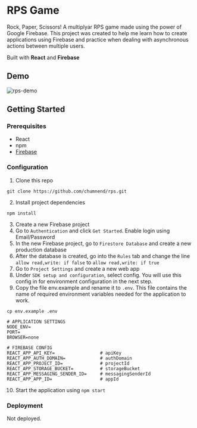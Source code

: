 # RPS Game
Rock, Paper, Scissors! A multiplyar RPS game made using the power of Google Firebase. This project was created to help me learn how to create applications using Firebase and practice when dealing with asynchronous actions between multiple users.

Built with **React** and **Firebase**

## Demo
![rps-demo](https://user-images.githubusercontent.com/16625073/117898461-017f7900-b293-11eb-8ddb-dbaf096f3808.gif)

## Getting Started

### Prerequisites
- React
- npm
- [Firebase](https://firebase.google.com)


### Configuration
1) Clone this repo
```
git clone https://github.com/chumnend/rps.git
```
2) Install project dependencies
```
npm install
```
3) Create a new Firebase project
4) Go to ```Authentication``` and click ```Get Started```. Enable login using Email/Password
5) In the new Firebase project, go to ```Firestore Database``` and create a new production database
6) After the database is created, go into the ```Rules``` tab and change the line ```allow read,write: if false``` to ```allow read,write: if true```
7) Go to ```Project Settings``` and create a new web app
8) Under ```SDK setup and configuration```, select config. You will use this config in for environment configuration in the next step.
9) Copy the file env.example and rename it to ```.env```. This file contains the name of required environment variables needed for the application to work.
```
cp env.example .env
```

```
# APPLICATION SETTINGS
NODE_ENV=
PORT=
BROWSER=none

# FIREBASE CONFIG
REACT_APP_API_KEY=                 # apiKey
REACT_APP_AUTH_DOMAIN=             # authDomain
REACT_APP_PROJECT_ID=              # projectId
REACT_APP_STORAGE_BUCKET=          # storageBucket
REACT_APP_MESSAGING_SENDER_ID=     # messagingSenderId
REACT_APP_APP_ID=                  # appId
```

10) Start the application using ```npm start```

### Deployment
Not deployed.
